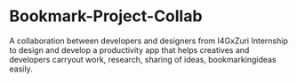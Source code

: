 # Bookmark-Project-Collab
A collaboration between developers and designers from I4GxZuri Internship to design and develop a productivity app that helps creatives and developers carryout work, research, sharing of ideas, bookmarkingideas easily. 
